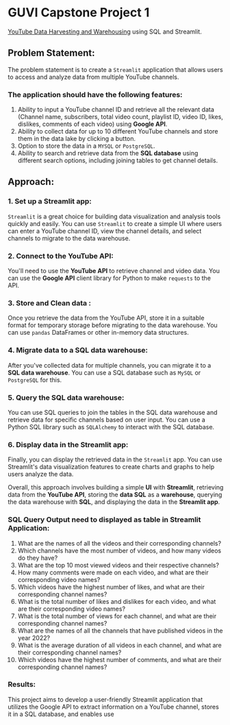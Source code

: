 # GUVI Capstone Project 1
[YouTube Data Harvesting and Warehousing](https://youtubedataharvestingandwarehousing-ex3vmitcezyqzazh8jjkqe.streamlit.app/) using SQL and Streamlit.

## Problem Statement:
The problem statement is to create a `Streamlit` application that allows users to access and analyze data from multiple YouTube channels.
  
### The application should have the following features:
1. Ability to input a YouTube channel ID and retrieve all the relevant data (Channel name, subscribers, total video count, playlist ID, video ID, likes, dislikes, comments of each video) using **Google API**.
2. Ability to collect data for up to 10 different YouTube channels and store them in the data lake by clicking a button.
3. Option to store the data in a `MYSQL` or `PostgreSQL`.
4. Ability to search and retrieve data from the **SQL database** using different search options, including joining tables to get channel details.
      
## Approach:

### 1. Set up a Streamlit app:
`Streamlit` is a great choice for building data visualization and analysis tools quickly and easily. You can use `Streamlit` to create a simple UI where users can enter a YouTube channel ID, view the channel details, and select channels to migrate to the data warehouse.

### 2. Connect to the YouTube API:
You'll need to use the **YouTube API** to retrieve channel and video data. You can use the **Google API** client library for Python to make `requests` to the API.

### 3. Store and Clean data :
Once you retrieve the data from the YouTube API, store it in a suitable format for temporary storage before migrating to the data warehouse. You can use `pandas` DataFrames or other in-memory data structures.

### 4. Migrate data to a SQL data warehouse:
After you've collected data for multiple channels, you can migrate it to a **SQL data warehouse**. You can use a SQL database such as `MySQL` or `PostgreSQL` for this.


### 5. Query the SQL data warehouse:
You can use SQL queries to join the tables in the SQL data warehouse and retrieve data for specific channels based on user input. You can use a Python SQL library such as `SQLAlchemy` to interact with the SQL database.

### 6. Display data in the Streamlit app:
Finally, you can display the retrieved data in the `Streamlit` app. You can use Streamlit's data visualization features to create charts and graphs to help users analyze the data.

Overall, this approach involves building a simple **UI** with **Streamlit**, retrieving data from the **YouTube API**, storing the **data SQL** as a **warehouse**, querying the data warehouse with **SQL**, and displaying the data in the **Streamlit app**.

### SQL Query Output need to displayed as table in Streamlit Application:
01. What are the names of all the videos and their corresponding channels? 
02. Which channels have the most number of videos, and how many videos do they have?
03. What are the top 10 most viewed videos and their respective channels?
04. How many comments were made on each video, and what are their corresponding video names?
05. Which videos have the highest number of likes, and what are their corresponding channel names?
06. What is the total number of likes and dislikes for each video, and what are their corresponding video names?
07. What is the total number of views for each channel, and what are their corresponding channel names?
08. What are the names of all the channels that have published videos in the year 2022?
09. What is the average duration of all videos in each channel, and what are their corresponding channel names?
10. Which videos have the highest number of comments, and what are their corresponding channel names?

### Results: 
This project aims to develop a user-friendly Streamlit application that utilizes the Google API to extract information on a YouTube channel, stores it in a SQL database, and enables use
